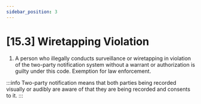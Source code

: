 ```yaml
---
sidebar_position: 3
---
```

# [15.3]  Wiretapping Violation

1. A person who illegally conducts surveillance or wiretapping in violation of the two-party notification system without a warrant or authorization is guilty under this code. Exemption for law enforcement.

:::info
Two-party notification means that both parties being recorded visually or audibly are aware of that they are being recorded and consents to it.
:::